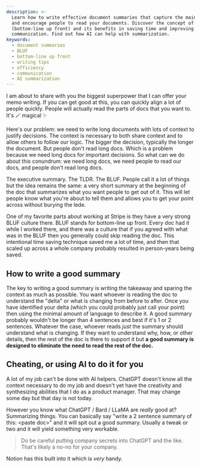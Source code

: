 ```yaml
---
description: >-
  Learn how to write effective document summaries that capture the main points
  and encourage people to read your documents. Discover the concept of BLUF
  (bottom-line up front) and its benefits in saving time and improving
  communication. Find out how AI can help with summarization.
keywords:
  - document summaries
  - BLUF
  - bottom-line up front
  - writing tips
  - efficiency
  - communication
  - AI summarization
---
```

I am about to share with you the biggest superpower that I can offer your memo writing. If you can get good at this, you can quickly align a lot of people quickly. People will actually read the parts of docs that you want to. It's 🪄 magical ✨

Here's our problem: we need to write long documents with lots of context to justify decisions. The context is necessary to both share context and to allow others to follow our logic. The bigger the decision, typically the longer the document. But people don't read long docs. Which is a problem because we need long docs for important decisions. So what can we do about this conundrum: we need long docs, we need people to read our docs, and people don't read long docs.

The executive summary. The TLDR. The BLUF. People call it a lot of things but the idea remains the same: a very short summary at the beginning of the doc that summarizes what you want people to get out of it. This will let people know what you're about to tell them and allows you to get your point across without burying the lede.

One of my favorite parts about working at Stripe is they have a very strong BLUF culture there. BLUF stands for bottom-line up front. Every doc had it while I worked there, and there was a culture that if you agreed with what was in the BLUF then you generally could skip reading the doc. This intentional time saving technique saved me a lot of time, and then that scaled up across a whole company probably resulted in person-years being saved.

## How to write a good summary

The key to writing a good summary is writing the takeaway and sparing the context as much as possible. You want whoever is reading the doc to understand the "delta" or what is changing from before to after. Once you have identified your delta (which you could probably just call your point) then using the minimal amount of language to describe it. A good summary probably wouldn't be longer than 4 sentences and best if it's 1 or 2 sentences. Whatever the case, whoever reads _just_ the summary should understand what is changing. If they want to understand why, how, or other details, then the rest of the doc is there to support it but **a good summary is designed to eliminate the need to read the rest of the doc.**

## Cheating, or using AI to do it for you

A lot of my job can't be done with AI helpers. ChatGPT doesn't know all the context necessary to do my job and doesn't yet have the creativity and synthesizing abilities that I do as a product manager. That may change some day but that day is not today.

However you know what ChatGPT / Bard / LLaMA are _really_ good at? Summarizing things. You can basically say "write a 2 sentence summary of this: \<paste doc>" and it will spit out a good summary. Usually a tweak or two and it will yield something very workable.

> Do be careful putting company secrets into ChatGPT and the like. That's likely a no-no for your company.

Notion has this built into it which is _very_ handy.
